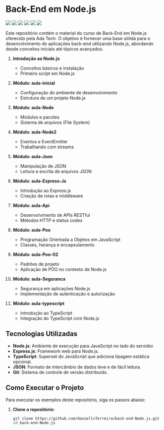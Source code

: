 # Back-End em Node.js
<p>
  <img src="https://img.shields.io/badge/Node.js-Runtime-339933?style=flat-square&logo=nodedotjs&logoColor=339933">
  <img src="https://img.shields.io/badge/Express.js-Framework-000000?style=flat-square&logo=express&logoColor=000000">
  <img src="https://img.shields.io/badge/TypeScript-Tipagem-3178C6?style=flat-square&logo=typescript&logoColor=3178C6">
  <img src="https://img.shields.io/badge/RESTful%20APIs-Design-FF6C37?style=flat-square&logo=api&logoColor=FF6C37">
  <img src="https://img.shields.io/badge/Segurança-Proteção%20de%20Dados-FF0000?style=flat-square&logo=shieldcheck&logoColor=FF0000">
  <img src="https://img.shields.io/badge/POO-Paradigma%20de%20Programação-00758F?style=flat-square&logo=oop&logoColor=00758F">
</p>



Este repositório contém o material do curso de Back-End em Node.js oferecido pela Ada Tech. O objetivo é fornecer uma base sólida para o desenvolvimento de aplicações back-end utilizando Node.js, abordando desde conceitos iniciais até tópicos avançados.

1. **Introdução ao Node.js**
   - Conceitos básicos e instalação
   - Primeiro script em Node.js

2. **Módulo: aula-inicial**
   - Configuração do ambiente de desenvolvimento
   - Estrutura de um projeto Node.js

3. **Módulo: aula-Node**
   - Módulos e pacotes
   - Sistema de arquivos (File System)

4. **Módulo: aula-Node2**
   - Eventos e EventEmitter
   - Trabalhando com streams

5. **Módulo: aula-Json**
   - Manipulação de JSON
   - Leitura e escrita de arquivos JSON

6. **Módulo: aula-Express-Js**
   - Introdução ao Express.js
   - Criação de rotas e middleware

7. **Módulo: aula-Api**
   - Desenvolvimento de APIs RESTful
   - Métodos HTTP e status codes

8. **Módulo: aula-Poo**
   - Programação Orientada a Objetos em JavaScript
   - Classes, herança e encapsulamento

9. **Módulo: aula-Poo-02**
   - Padrões de projeto
   - Aplicação de POO no contexto de Node.js

10. **Módulo: aula-Seguranca**
    - Segurança em aplicações Node.js
    - Implementação de autenticação e autorização

11. **Módulo: aula-typescript**
    - Introdução ao TypeScript
    - Integração do TypeScript com Node.js

## Tecnologias Utilizadas

- **Node.js**: Ambiente de execução para JavaScript no lado do servidor.
- **Express.js**: Framework web para Node.js.
- **TypeScript**: Superset do JavaScript que adiciona tipagem estática opcional.
- **JSON**: Formato de intercâmbio de dados leve e de fácil leitura.
- **Git**: Sistema de controle de versão distribuído.

## Como Executar o Projeto

Para executar os exemplos deste repositório, siga os passos abaixo:

1. **Clone o repositório:**

   ```bash
   git clone https://github.com/daniellcferreira/back-end-Node.js.git
   cd back-end-Node.js
